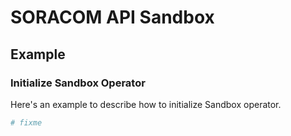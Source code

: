 # SORACOM API Sandbox

## Example

### Initialize Sandbox Operator

Here's an example to describe how to initialize Sandbox operator.

```python
# fixme
```
